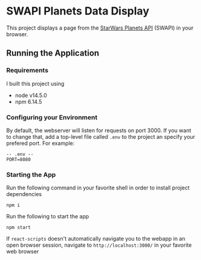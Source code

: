 # SWAPI Planets Data Display

This project displays a page from the [StarWars Planets API](https://swapi.dev/api/planets/) (SWAPI) in your browser.

## Running the Application

### Requirements
I built this project using
 - node v14.5.0
 - npm 6.14.5

### Configuring your Environment
By default, the webserver will listen for requests on port 3000. If you want to change that, add a top-level file called `.env` to the project an specify your prefered port. For example:

```
-- .env --
PORT=8080
```

### Starting the App
Run the following command in your favorite shell in order to install project dependencies

```	
npm i
```

Run the following to start the app

```
npm start
```

If `react-scripts` doesn't automatically navigate you to the webapp in an open browser session, navigate to `http://localhost:3000/` in your favorite web browser